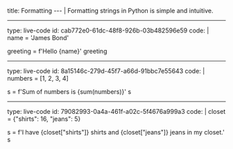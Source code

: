 title: Formatting
--- |
  Formatting strings in Python is simple and intuitive.

---
type: live-code
id: cab772e0-61dc-48f8-926b-03b482596e59
code: |
  name = 'James Bond'

  greeting = f'Hello {name}'
  greeting

---
type: live-code
id: 8a15146c-279d-45f7-a66d-91bbc7e55643
code: |
  numbers = [1, 2, 3, 4]

  s = f'Sum of numbers is {sum(numbers)}'
  s

---
type: live-code
id: 79082993-0a4a-461f-a02c-5f4676a999a3
code: |
  closet = {"shirts": 16, "jeans": 5}

  s = f'I have {closet["shirts"]} shirts and {closet["jeans"]} jeans in my closet.'
  s
